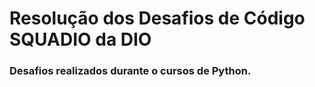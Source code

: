 <h1>Resolução dos Desafios de Código SQUADIO da DIO</h1>
<h3>Desafios realizados durante o cursos de Python.</h3>